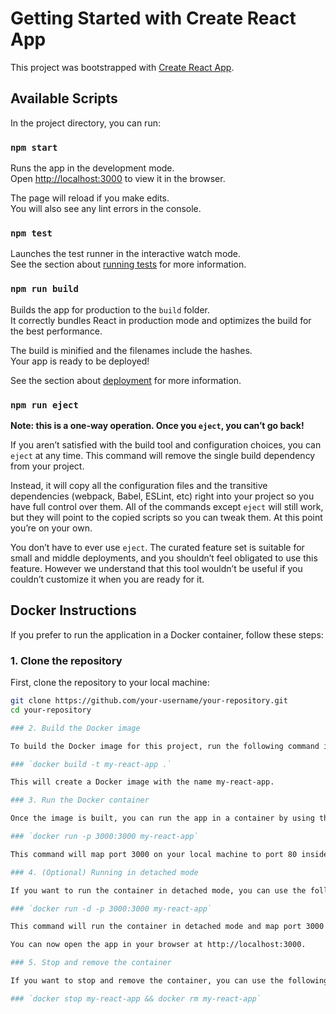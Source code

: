 # Getting Started with Create React App

This project was bootstrapped with [Create React App](https://github.com/facebook/create-react-app).

## Available Scripts

In the project directory, you can run:

### `npm start`

Runs the app in the development mode.\
Open [http://localhost:3000](http://localhost:3000) to view it in the browser.

The page will reload if you make edits.\
You will also see any lint errors in the console.

### `npm test`

Launches the test runner in the interactive watch mode.\
See the section about [running tests](https://facebook.github.io/create-react-app/docs/running-tests) for more information.

### `npm run build`

Builds the app for production to the `build` folder.\
It correctly bundles React in production mode and optimizes the build for the best performance.

The build is minified and the filenames include the hashes.\
Your app is ready to be deployed!

See the section about [deployment](https://facebook.github.io/create-react-app/docs/deployment) for more information.

### `npm run eject`

**Note: this is a one-way operation. Once you `eject`, you can’t go back!**

If you aren’t satisfied with the build tool and configuration choices, you can `eject` at any time. This command will remove the single build dependency from your project.

Instead, it will copy all the configuration files and the transitive dependencies (webpack, Babel, ESLint, etc) right into your project so you have full control over them. All of the commands except `eject` will still work, but they will point to the copied scripts so you can tweak them. At this point you’re on your own.

You don’t have to ever use `eject`. The curated feature set is suitable for small and middle deployments, and you shouldn’t feel obligated to use this feature. However we understand that this tool wouldn’t be useful if you couldn’t customize it when you are ready for it.

## Docker Instructions

If you prefer to run the application in a Docker container, follow these steps:

### 1. Clone the repository

First, clone the repository to your local machine:

```bash
git clone https://github.com/your-username/your-repository.git
cd your-repository

### 2. Build the Docker image

To build the Docker image for this project, run the following command in the root of the project:

### `docker build -t my-react-app .`

This will create a Docker image with the name my-react-app.

### 3. Run the Docker container

Once the image is built, you can run the app in a container by using the following command:

### `docker run -p 3000:3000 my-react-app`

This command will map port 3000 on your local machine to port 80 inside the container. You can now open the app in your browser at http://localhost:3000.

### 4. (Optional) Running in detached mode

If you want to run the container in detached mode, you can use the following command:

### `docker run -d -p 3000:3000 my-react-app`

This command will run the container in detached mode and map port 3000 on your local machine to port 80 inside the container. 

You can now open the app in your browser at http://localhost:3000.

### 5. Stop and remove the container

If you want to stop and remove the container, you can use the following command:

### `docker stop my-react-app && docker rm my-react-app`